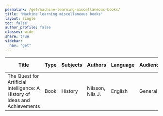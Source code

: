 ```yaml
---
permalink: /get/machine-learning-miscellaneous-books/
title: "Machine learning miscellaneous books"
layout: single
toc: false
author_profile: false
classes: wide
share: true
sidebar:
  nav: "get"
---
```


| Title | Type | Subjects | Authors | Language | Audience | Reviews | URLs | Related URLs | Last checked | License |
|---|---|---|---|---|---|---|---|---|---|---|
| The Quest for Artificial Intelligence: A History of Ideas and Achievements | Book | History | Nilsson, Nils J. | English | General |  | <a    href = "https://ai.stanford.edu/%7Enilsson/QAI/qai.pdf"   target = "_blank" >PDF</a> |  | 10/11/2023 |  |